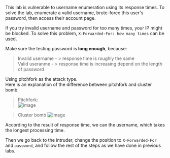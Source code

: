 This lab is vulnerable to username enumeration using its response times. To solve the lab, enumerate a valid username, brute-force this user's password, then access their account page.

If you try invalid username and password for too many times, your IP might be blocked. To solve this problem, `X-Forwarded-For: how many times` can be used.  

Make sure the testing password is **long enough**, because:  
 
> Invalid username - > response time is roughly the same  
> Valid useranme   - > response time is increasing depend on the length of password  


Using pitchfork as the attack type.  
Here is an explanation of the difference between pitchfork and cluster bomb.  
> Pitchfork:  
> ![image](https://user-images.githubusercontent.com/106157137/174254867-edfd5e77-91e8-4d1e-a1a9-cf627d9c2b84.png)

> Cluster bomb
> ![image](https://user-images.githubusercontent.com/106157137/174255228-11d5d3a9-1b09-49f8-a3f6-5c99a599e799.png)

According to the result of response time, we can the username, which takes the longest processing time.  

Then we go back to the intruder, change the position to `X-Forwarded-For` and `password`, and follow the rest of the steps as we have done in previous labs.
